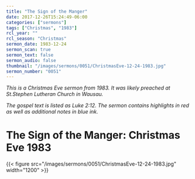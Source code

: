 ```yaml
---
title: "The Sign of the Manger"
date: 2017-12-26T15:24:49-06:00
categories: ["sermons"]
tags: ["Christmas", "1983"]
rcl_year: ""
rcl_season: "Christmas"
sermon_date: 1983-12-24
sermon_scan: true
sermon_text: false
sermon_audio: false
thumbnail: "/images/sermons/0051/ChristmasEve-12-24-1983.jpg"
sermon_number: "0051"
---
```

_This is a Christmas Eve sermon from 1983.  It was likely preached at St.Stephen Lutheran Church in Wausau._

<!--more-->

_The gospel text is listed as Luke 2:12. The sermon contains highlights in red as well as additional notes in blue ink._

# **The Sign of the Manger: Christmas Eve 1983**

{{< figure src="/images/sermons/0051/ChristmasEve-12-24-1983.jpg" width="1200" >}}

